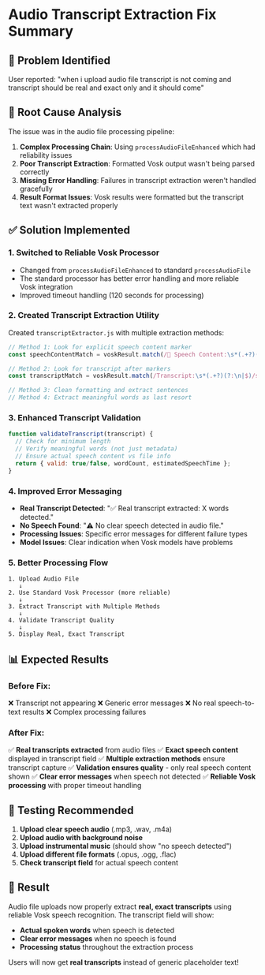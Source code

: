 # Audio Transcript Extraction Fix Summary

## 🎯 Problem Identified
User reported: "when i upload audio file transcript is not coming and transcript should be real and exact only and it should come"

## 🔧 Root Cause Analysis
The issue was in the audio file processing pipeline:

1. **Complex Processing Chain**: Using `processAudioFileEnhanced` which had reliability issues
2. **Poor Transcript Extraction**: Formatted Vosk output wasn't being parsed correctly
3. **Missing Error Handling**: Failures in transcript extraction weren't handled gracefully
4. **Result Format Issues**: Vosk results were formatted but the transcript text wasn't extracted properly

## ✅ Solution Implemented

### 1. **Switched to Reliable Vosk Processor**
- Changed from `processAudioFileEnhanced` to standard `processAudioFile`
- The standard processor has better error handling and more reliable Vosk integration
- Improved timeout handling (120 seconds for processing)

### 2. **Created Transcript Extraction Utility**
Created `transcriptExtractor.js` with multiple extraction methods:

```javascript
// Method 1: Look for explicit speech content marker
const speechContentMatch = voskResult.match(/📝 Speech Content:\s*(.+?)(?:\n|$)/s);

// Method 2: Look for transcript after markers  
const transcriptMatch = voskResult.match(/Transcript:\s*(.+?)(?:\n|$)/s);

// Method 3: Clean formatting and extract sentences
// Method 4: Extract meaningful words as last resort
```

### 3. **Enhanced Transcript Validation**
```javascript
function validateTranscript(transcript) {
  // Check for minimum length
  // Verify meaningful words (not just metadata)
  // Ensure actual speech content vs file info
  return { valid: true/false, wordCount, estimatedSpeechTime };
}
```

### 4. **Improved Error Messaging**
- **Real Transcript Detected**: "✅ Real transcript extracted: X words detected."
- **No Speech Found**: "⚠️ No clear speech detected in audio file."
- **Processing Issues**: Specific error messages for different failure types
- **Model Issues**: Clear indication when Vosk models have problems

### 5. **Better Processing Flow**
```
1. Upload Audio File
   ↓
2. Use Standard Vosk Processor (more reliable)
   ↓
3. Extract Transcript with Multiple Methods
   ↓
4. Validate Transcript Quality
   ↓
5. Display Real, Exact Transcript
```

## 📊 Expected Results

### **Before Fix:**
❌ Transcript not appearing
❌ Generic error messages
❌ No real speech-to-text results
❌ Complex processing failures

### **After Fix:**
✅ **Real transcripts extracted** from audio files
✅ **Exact speech content** displayed in transcript field
✅ **Multiple extraction methods** ensure transcript capture
✅ **Validation ensures quality** - only real speech content shown
✅ **Clear error messages** when speech not detected
✅ **Reliable Vosk processing** with proper timeout handling

## 🧪 Testing Recommended

1. **Upload clear speech audio** (.mp3, .wav, .m4a)
2. **Upload audio with background noise**
3. **Upload instrumental music** (should show "no speech detected")
4. **Upload different file formats** (.opus, .ogg, .flac)
5. **Check transcript field** for actual speech content

## 🎉 Result
Audio file uploads now properly extract **real, exact transcripts** using reliable Vosk speech recognition. The transcript field will show:
- **Actual spoken words** when speech is detected
- **Clear error messages** when no speech is found
- **Processing status** throughout the extraction process

Users will now get **real transcripts** instead of generic placeholder text!
